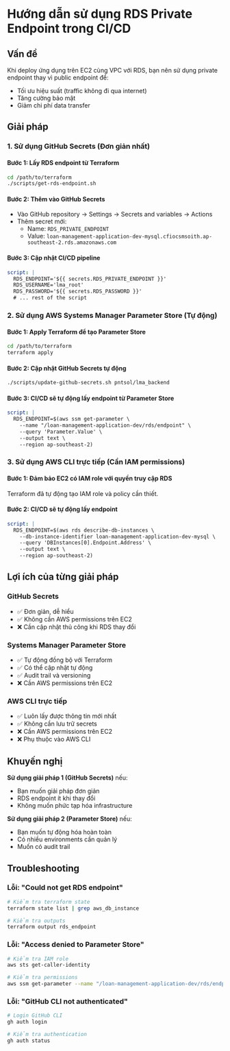 # Hướng dẫn sử dụng RDS Private Endpoint trong CI/CD

## Vấn đề

Khi deploy ứng dụng trên EC2 cùng VPC với RDS, bạn nên sử dụng private endpoint thay vì public endpoint để:
- Tối ưu hiệu suất (traffic không đi qua internet)
- Tăng cường bảo mật
- Giảm chi phí data transfer

## Giải pháp

### 1. Sử dụng GitHub Secrets (Đơn giản nhất)

#### Bước 1: Lấy RDS endpoint từ Terraform
```bash
cd /path/to/terraform
./scripts/get-rds-endpoint.sh
```

#### Bước 2: Thêm vào GitHub Secrets
- Vào GitHub repository → Settings → Secrets and variables → Actions
- Thêm secret mới:
  - Name: `RDS_PRIVATE_ENDPOINT`
  - Value: `loan-management-application-dev-mysql.cfiocsmsoith.ap-southeast-2.rds.amazonaws.com`

#### Bước 3: Cập nhật CI/CD pipeline
```yaml
script: |
  RDS_ENDPOINT='${{ secrets.RDS_PRIVATE_ENDPOINT }}'
  RDS_USERNAME='lma_root'
  RDS_PASSWORD='${{ secrets.RDS_PASSWORD }}'
  # ... rest of the script
```

### 2. Sử dụng AWS Systems Manager Parameter Store (Tự động)

#### Bước 1: Apply Terraform để tạo Parameter Store
```bash
cd /path/to/terraform
terraform apply
```

#### Bước 2: Cập nhật GitHub Secrets tự động
```bash
./scripts/update-github-secrets.sh pntsol/lma_backend
```

#### Bước 3: CI/CD sẽ tự động lấy endpoint từ Parameter Store
```yaml
script: |
  RDS_ENDPOINT=$(aws ssm get-parameter \
    --name "/loan-management-application-dev/rds/endpoint" \
    --query 'Parameter.Value' \
    --output text \
    --region ap-southeast-2)
```

### 3. Sử dụng AWS CLI trực tiếp (Cần IAM permissions)

#### Bước 1: Đảm bảo EC2 có IAM role với quyền truy cập RDS
Terraform đã tự động tạo IAM role và policy cần thiết.

#### Bước 2: CI/CD sẽ tự động lấy endpoint
```yaml
script: |
  RDS_ENDPOINT=$(aws rds describe-db-instances \
    --db-instance-identifier loan-management-application-dev-mysql \
    --query 'DBInstances[0].Endpoint.Address' \
    --output text \
    --region ap-southeast-2)
```

## Lợi ích của từng giải pháp

### GitHub Secrets
- ✅ Đơn giản, dễ hiểu
- ✅ Không cần AWS permissions trên EC2
- ❌ Cần cập nhật thủ công khi RDS thay đổi

### Systems Manager Parameter Store
- ✅ Tự động đồng bộ với Terraform
- ✅ Có thể cập nhật tự động
- ✅ Audit trail và versioning
- ❌ Cần AWS permissions trên EC2

### AWS CLI trực tiếp
- ✅ Luôn lấy được thông tin mới nhất
- ✅ Không cần lưu trữ secrets
- ❌ Cần AWS permissions trên EC2
- ❌ Phụ thuộc vào AWS CLI

## Khuyến nghị

**Sử dụng giải pháp 1 (GitHub Secrets)** nếu:
- Bạn muốn giải pháp đơn giản
- RDS endpoint ít khi thay đổi
- Không muốn phức tạp hóa infrastructure

**Sử dụng giải pháp 2 (Parameter Store)** nếu:
- Bạn muốn tự động hóa hoàn toàn
- Có nhiều environments cần quản lý
- Muốn có audit trail

## Troubleshooting

### Lỗi: "Could not get RDS endpoint"
```bash
# Kiểm tra terraform state
terraform state list | grep aws_db_instance

# Kiểm tra outputs
terraform output rds_endpoint
```

### Lỗi: "Access denied to Parameter Store"
```bash
# Kiểm tra IAM role
aws sts get-caller-identity

# Kiểm tra permissions
aws ssm get-parameter --name "/loan-management-application-dev/rds/endpoint"
```

### Lỗi: "GitHub CLI not authenticated"
```bash
# Login GitHub CLI
gh auth login

# Kiểm tra authentication
gh auth status
```
